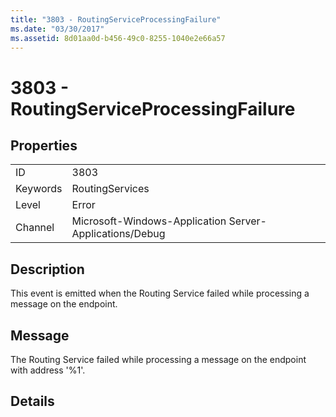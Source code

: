 ```yaml
---
title: "3803 - RoutingServiceProcessingFailure"
ms.date: "03/30/2017"
ms.assetid: 8d01aa0d-b456-49c0-8255-1040e2e66a57
---
```

# 3803 - RoutingServiceProcessingFailure
## Properties  


|||  
|-|-|  
|ID|3803|  
|Keywords|RoutingServices|  
|Level|Error|  
|Channel|Microsoft-Windows-Application Server-Applications/Debug|  

## Description  
 This event is emitted when the Routing Service failed while processing a message on the endpoint.  

## Message  
 The Routing Service failed while processing a message on the endpoint with address '%1'.  

## Details
